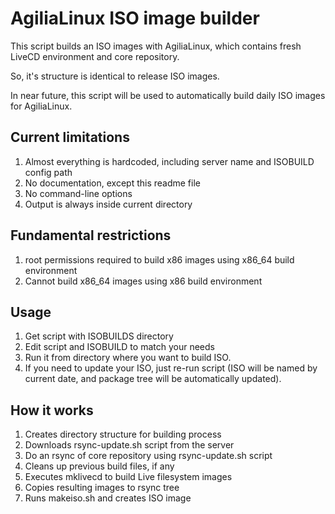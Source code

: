 
AgiliaLinux ISO image builder
=============================


This script builds an ISO images with AgiliaLinux, which contains fresh LiveCD environment and core repository.

So, it's structure is identical to release ISO images.

In near future, this script will be used to automatically build daily ISO images for AgiliaLinux.



Current limitations
--------------------

1. Almost everything is hardcoded, including server name and ISOBUILD config path
2. No documentation, except this readme file
3. No command-line options
4. Output is always inside current directory


Fundamental restrictions
------------------------
1. root permissions required to build x86 images using x86_64 build environment
2. Cannot build x86_64 images using x86 build environment


Usage
------
1. Get script with ISOBUILDS directory
2. Edit script and ISOBUILD to match your needs
3. Run it from directory where you want to build ISO.
4. If you need to update your ISO, just re-run script (ISO will be named by current date, and package tree will be automatically updated).


How it works
-------------
1. Creates directory structure for building process
2. Downloads rsync-update.sh script from the server
3. Do an rsync of core repository using rsync-update.sh script
4. Cleans up previous build files, if any
5. Executes mklivecd to build Live filesystem images
6. Copies resulting images to rsync tree
7. Runs makeiso.sh and creates ISO image


